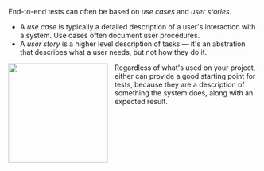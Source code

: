 End-to-end tests can often be based on *use cases* and *user stories*. 

- A *use case* is typically a detailed description of a user's interaction with a system. Use cases often document user procedures. 
- A *user story* is a higher level description of tasks &mdash; it's an abstration that describes what a user needs, but not 
how they do it. 


<img src="resources/images/senchatest/UseCaseDiagramExample.png" height="200" style="float:left; margin-right: 1em;"/>
Regardless of what's used on your project, either can provide a good starting point for tests, because they are a description of
something the system does, along with an expected result.